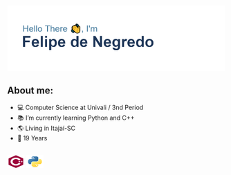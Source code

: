 ![header](https://github.com/felipednegredo/felipednegredo/blob/main/header.png)

## About me:

- 💻 Computer Science at Univali / 3nd Period
- 📚 I’m currently learning Python and C++
- 🌎 Living in Itajaí-SC
- 📆 19 Years

</div>
<div style="display: inline_block"><br>
  <img align="center" alt="Felipe-C++" height="30" width="40" src="https://raw.githubusercontent.com/devicons/devicon/master/icons/cplusplus/cplusplus-plain.svg">
  <img align="center" alt="Felipe-Python" height="30" width="40" src="https://raw.githubusercontent.com/devicons/devicon/master/icons/python/python-original.svg">
</div>

